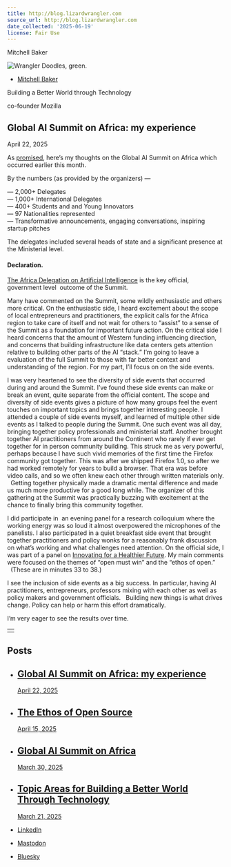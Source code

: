 ```yaml
---
title: http://blog.lizardwrangler.com
source_url: http://blog.lizardwrangler.com
date_collected: '2025-06-19'
license: Fair Use
---
```


Mitchell Baker



![Wrangler Doodles, green.](https://mitchellbaker.net/wp-content/themes/twentytwentyfive/assets/images/m_blog_headbg.jpg)

* [Mitchell Baker](https://mitchellbaker.net)

Building a Better World through Technology

co-founder Mozilla

## Global AI Summit on Africa: my experience

April 22, 2025

As [promised](https://mitchellbaker.net/2025/03/global-ai-summit-on-africa/), here’s my thoughts on the Global AI Summit on Africa which occurred earlier this month.

By the numbers (as provided by the organizers) —

— 2,000+ Delegates  
 — 1,000+ International Delegates  
 — 400+ Students and and Young Innovators   
 — 97 Nationalities represented  
 — Transformative announcements, engaging conversations, inspiring startup pitches

The delegates included several heads of state and a significant presence at the Ministerial level.

#### Declaration.

[The Africa Delegation on Artificial Intelligence](https://c4ir.rw/docs/Africa%20Declaration%20on%20Artificial%20Intelligences.pdf) is the key official, government level  outcome of the Summit.

Many have commented on the Summit, some wildly enthusiastic and others more critical. On the enthusiastic side, I heard excitement about the scope of local entrepreneurs and practitioners, the explicit calls for the Africa region to take care of itself and not wait for others to “assist” to a sense of the Summit as a foundation for important future action. On the critical side I heard concerns that the amount of Western funding influencing direction, and concerns that building infrastructure like data centers gets attention relative to building other parts of the AI “stack.” I’m going to leave a evaluation of the full Summit to those with far better context and understanding of the region. For my part, I’ll focus on on the side events.

I was very heartened to see the diversity of side events that occurred during and around the Summit. I’ve found these side events can make or break an event, quite separate from the official content. The scope and diversity of side events gives a picture of how many groups feel the event touches on important topics and brings together interesting people. I attended a couple of side events myself, and learned of multiple other side events as I talked to people during the Summit. One such event was all day, bringing together policy professionals and ministerial staff. Another brought together AI practitioners from around the Continent who rarely if ever get together for in person community building. This struck me as very powerful, perhaps because I have such vivid memories of the first time the Firefox community got together. This was after we shipped Firefox 1.0, so after we had worked remotely for years to build a browser. That era was before video calls, and so we often knew each other through written materials only.   Getting together physically made a dramatic mental difference and made us much more productive for a good long while. The organizer of this gathering at the Summit was practically buzzing with excitement at the chance to finally bring this community together.

I did participate in  an evening panel for a research colloquium where the working energy was so loud it almost overpowered the microphones of the panelists. I also participated in a quiet breakfast side event that brought together practitioners and policy wonks for a reasonably frank discussion on what’s working and what challenges need attention. On the official side, I was part of a panel on [Innovating for a Healthier Future](https://c4ir.rw/global-ai-summit-on-africa/sessions/Innovating-for-a-Healthier-Future). My main comments were focused on the themes of “open must win” and the “ethos of open.”   (These are in minutes 33 to 38.)

I see the inclusion of side events as a big success. In particular, having AI practitioners, entrepreneurs, professors mixing with each other as well as policy makers and government officials.   Building new things is what drives change. Policy can help or harm this effort dramatically.

I’m very eager to see the results over time.

|  |
| --- |
|  |

## Posts

* ## [Global AI Summit on Africa: my experience](https://mitchellbaker.net/2025/04/global-ai-summit-on-africa-2/)

  [April 22, 2025](https://mitchellbaker.net/2025/04/global-ai-summit-on-africa-2/)
* ## [The Ethos of Open Source](https://mitchellbaker.net/2025/04/the-ethos-of-open-source/)

  [April 15, 2025](https://mitchellbaker.net/2025/04/the-ethos-of-open-source/)
* ## [Global AI Summit on Africa](https://mitchellbaker.net/2025/03/global-ai-summit-on-africa/)

  [March 30, 2025](https://mitchellbaker.net/2025/03/global-ai-summit-on-africa/)
* ## [Topic Areas for Building a Better World Through Technology](https://mitchellbaker.net/2025/03/topic-areas-for-building-a-better-world-through-technology/)

  [March 21, 2025](https://mitchellbaker.net/2025/03/topic-areas-for-building-a-better-world-through-technology/)

* [LinkedIn](https://www.linkedin.com/in/bakermitchell)
* [Mastodon](https://mastodon.social/@mitchellbaker)
* [Bluesky](https://mitchellbaker.bsky.social)
